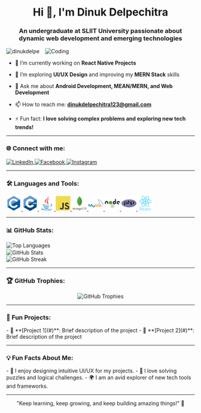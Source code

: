 <h1 align="center">Hi 👋, I'm Dinuk Delpechitra</h1>
<h3 align="center">An undergraduate at SLIIT University passionate about dynamic web development and emerging technologies</h3>

<img align="right" alt="Coding" width="400" src="https://cdn.dribbble.com/users/1162077/screenshots/3848914/programmer.gif">

<p align="left"> 
  <img src="https://komarev.com/ghpvc/?username=dinukdelpe&label=Profile%20views&color=0e75b6&style=flat" alt="dinukdelpe" /> 
</p>

- 🔭 I’m currently working on **React Native Projects**

- 🌱 I’m exploring **UI/UX Design** and improving my **MERN Stack** skills

- 💬 Ask me about **Android Development, MEAN/MERN, and Web Development**

- 📫 How to reach me: **dinukdelpechitra123@gmail.com**

- ⚡ Fun fact: **I love solving complex problems and exploring new tech trends!**

---

<h3 align="left">🌐 Connect with me:</h3>
<p align="left">
  <a href="https://linkedin.com/in/dinuk-delpechitra-15a29032a" target="_blank">
    <img align="center" src="https://raw.githubusercontent.com/rahuldkjain/github-profile-readme-generator/master/src/images/icons/Social/linked-in-alt.svg" alt="LinkedIn" height="30" width="40" />
  </a>
  <a href="https://fb.com/dinuk.delpechitra" target="_blank">
    <img align="center" src="https://raw.githubusercontent.com/rahuldkjain/github-profile-readme-generator/master/src/images/icons/Social/facebook.svg" alt="Facebook" height="30" width="40" />
  </a>
  <a href="https://instagram.com/_dinukk_" target="_blank">
    <img align="center" src="https://raw.githubusercontent.com/rahuldkjain/github-profile-readme-generator/master/src/images/icons/Social/instagram.svg" alt="Instagram" height="30" width="40" />
  </a>
</p>

---

<h3 align="left">🛠️ Languages and Tools:</h3>
<p align="left"> 
  <a href="https://www.cprogramming.com/" target="_blank" rel="noreferrer">
    <img src="https://raw.githubusercontent.com/devicons/devicon/master/icons/c/c-original.svg" alt="C" width="40" height="40"/> 
  </a>
  <a href="https://www.w3schools.com/cpp/" target="_blank" rel="noreferrer">
    <img src="https://raw.githubusercontent.com/devicons/devicon/master/icons/cplusplus/cplusplus-original.svg" alt="C++" width="40" height="40"/> 
  </a>
  <a href="https://www.java.com" target="_blank" rel="noreferrer">
    <img src="https://raw.githubusercontent.com/devicons/devicon/master/icons/java/java-original.svg" alt="Java" width="40" height="40"/> 
  </a>
  <a href="https://developer.mozilla.org/en-US/docs/Web/JavaScript" target="_blank" rel="noreferrer">
    <img src="https://raw.githubusercontent.com/devicons/devicon/master/icons/javascript/javascript-original.svg" alt="JavaScript" width="40" height="40"/> 
  </a>
  <a href="https://www.mongodb.com/" target="_blank" rel="noreferrer">
    <img src="https://raw.githubusercontent.com/devicons/devicon/master/icons/mongodb/mongodb-original-wordmark.svg" alt="MongoDB" width="40" height="40"/> 
  </a>
  <a href="https://www.mysql.com/" target="_blank" rel="noreferrer">
    <img src="https://raw.githubusercontent.com/devicons/devicon/master/icons/mysql/mysql-original-wordmark.svg" alt="MySQL" width="40" height="40"/> 
  </a>
  <a href="https://nodejs.org" target="_blank" rel="noreferrer">
    <img src="https://raw.githubusercontent.com/devicons/devicon/master/icons/nodejs/nodejs-original-wordmark.svg" alt="Node.js" width="40" height="40"/> 
  </a>
  <a href="https://www.php.net" target="_blank" rel="noreferrer">
    <img src="https://raw.githubusercontent.com/devicons/devicon/master/icons/php/php-original.svg" alt="PHP" width="40" height="40"/> 
  </a>
  <a href="https://reactjs.org/" target="_blank" rel="noreferrer">
    <img src="https://raw.githubusercontent.com/devicons/devicon/master/icons/react/react-original-wordmark.svg" alt="React" width="40" height="40"/> 
  </a>
</p>

---

<h3 align="left">📊 GitHub Stats:</h3>
<div>
  <img align="left" src="https://github-readme-stats.vercel.app/api/top-langs?username=dinukdelpe&show_icons=true&locale=en&layout=compact" alt="Top Languages" />
  <br />
  <img align="center" src="https://github-readme-stats.vercel.app/api?username=dinukdelpe&show_icons=true&locale=en" alt="GitHub Stats" />
  <br />
  <img align="center" src="https://github-readme-streak-stats.herokuapp.com/?user=dinukdelpe" alt="GitHub Streak" />
</div>

---

<h3 align="left">🏆 GitHub Trophies:</h3>
<p align="center">
  <img src="https://github-profile-trophy.vercel.app/?username=dinukdelpe&theme=radical&no-frame=true&margin-w=15" alt="GitHub Trophies" />
</p>

---

<h3 align="left">🚀 Fun Projects:</h3>
- 🌟 **[Project 1](#)**: Brief description of the project  
- 🌟 **[Project 2](#)**: Brief description of the project  

---

<h3 align="left">💡 Fun Facts About Me:</h3>
- 🎨 I enjoy designing intuitive UI/UX for my projects.  
- 🧩 I love solving puzzles and logical challenges.  
- 🌍 I am an avid explorer of new tech tools and frameworks.

---

<p align="center">"Keep learning, keep growing, and keep building amazing things!" 🚀</p>
